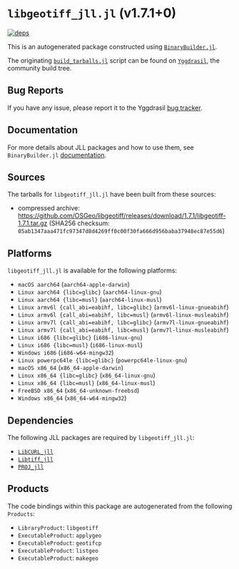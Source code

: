 # `libgeotiff_jll.jl` (v1.7.1+0)

[![deps](https://juliahub.com/docs/libgeotiff_jll/deps.svg)](https://juliahub.com/ui/Packages/libgeotiff_jll/DVM8V?page=2)

This is an autogenerated package constructed using [`BinaryBuilder.jl`](https://github.com/JuliaPackaging/BinaryBuilder.jl).

The originating [`build_tarballs.jl`](https://github.com/JuliaPackaging/Yggdrasil/blob/c8cc7867de8f23e8bb93d28c4d6e831c54e8e581/L/libgeotiff/build_tarballs.jl) script can be found on [`Yggdrasil`](https://github.com/JuliaPackaging/Yggdrasil/), the community build tree.

## Bug Reports

If you have any issue, please report it to the Yggdrasil [bug tracker](https://github.com/JuliaPackaging/Yggdrasil/issues).

## Documentation

For more details about JLL packages and how to use them, see `BinaryBuilder.jl` [documentation](https://docs.binarybuilder.org/stable/jll/).

## Sources

The tarballs for `libgeotiff_jll.jl` have been built from these sources:

* compressed archive: https://github.com/OSGeo/libgeotiff/releases/download/1.7.1/libgeotiff-1.7.1.tar.gz (SHA256 checksum: `05ab1347aaa471fc97347d8d4269ff0c00f30fa666d956baba37948ec87e55d6`)

## Platforms

`libgeotiff_jll.jl` is available for the following platforms:

* `macOS aarch64` (`aarch64-apple-darwin`)
* `Linux aarch64 {libc=glibc}` (`aarch64-linux-gnu`)
* `Linux aarch64 {libc=musl}` (`aarch64-linux-musl`)
* `Linux armv6l {call_abi=eabihf, libc=glibc}` (`armv6l-linux-gnueabihf`)
* `Linux armv6l {call_abi=eabihf, libc=musl}` (`armv6l-linux-musleabihf`)
* `Linux armv7l {call_abi=eabihf, libc=glibc}` (`armv7l-linux-gnueabihf`)
* `Linux armv7l {call_abi=eabihf, libc=musl}` (`armv7l-linux-musleabihf`)
* `Linux i686 {libc=glibc}` (`i686-linux-gnu`)
* `Linux i686 {libc=musl}` (`i686-linux-musl`)
* `Windows i686` (`i686-w64-mingw32`)
* `Linux powerpc64le {libc=glibc}` (`powerpc64le-linux-gnu`)
* `macOS x86_64` (`x86_64-apple-darwin`)
* `Linux x86_64 {libc=glibc}` (`x86_64-linux-gnu`)
* `Linux x86_64 {libc=musl}` (`x86_64-linux-musl`)
* `FreeBSD x86_64` (`x86_64-unknown-freebsd`)
* `Windows x86_64` (`x86_64-w64-mingw32`)

## Dependencies

The following JLL packages are required by `libgeotiff_jll.jl`:

* [`LibCURL_jll`](https://github.com/JuliaBinaryWrappers/LibCURL_jll.jl)
* [`Libtiff_jll`](https://github.com/JuliaBinaryWrappers/Libtiff_jll.jl)
* [`PROJ_jll`](https://github.com/JuliaBinaryWrappers/PROJ_jll.jl)

## Products

The code bindings within this package are autogenerated from the following `Products`:

* `LibraryProduct`: `libgeotiff`
* `ExecutableProduct`: `applygeo`
* `ExecutableProduct`: `geotifcp`
* `ExecutableProduct`: `listgeo`
* `ExecutableProduct`: `makegeo`
